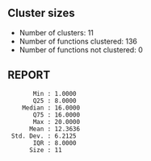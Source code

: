## Cluster sizes
* Number of clusters: 11
* Number of functions clustered: 136
* Number of functions not clustered: 0

## REPORT
```
       Min : 1.0000
       Q25 : 8.0000
    Median : 16.0000
       Q75 : 16.0000
       Max : 20.0000
      Mean : 12.3636
 Std. Dev. : 6.2125
       IQR : 8.0000
      Size : 11
```